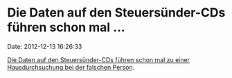 Die Daten auf den Steuersünder-CDs führen schon mal \...
========================================================

Date: 2012-12-13 16:26:33

[Die Daten auf den Steuersünder-CDs führen schon mal zu einer
Hausdurchsuchung bei der falschen
Person](http://www.br.de/nachrichten/steuerfahndung-cds-finanzministerium-100.html).
